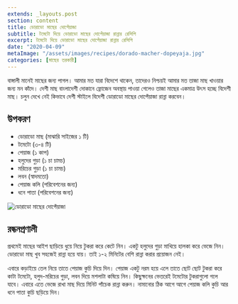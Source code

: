 ```yaml
---
extends: _layouts.post
section: content
title: ডোরাডো মাছের দোপেঁয়াজা
subtitle: টমেটো দিয়ে ডোরাডো মাছের দোপেঁয়াজা রান্নার রেসিপি
excerpt: টমেটো দিয়ে ডোরাডো মাছের দোপেঁয়াজা রান্নার রেসিপি
date: "2020-04-09"
metaImage: "/assets/images/recipes/dorado-macher-dopeyaja.jpg"
categories: [মাছের তরকারী]
---
```


বাঙ্গালী মানেই মাছের জন্য পাগল। আমার মত যারা বিদেশে থাকেন, তাদেরও নিশ্চয়ই আমার মত তাজা মাছ খাওয়ার
জন্য মন কাঁদে। দেশী মাছ বাংলাদেশী দোকানে ফ্রোজেন অবস্থায় পাওয়া গেলেও তাজা মাছের একমাত্র উৎস হচ্ছে বিদেশী
মাছ। চলুন দেখে নেই কিভাবে দেশী স্টাইলে বিদেশী ডোরাডো মাছের দোপেঁয়াজা রান্না করবেন।

## উপকরণ

- ডোরাডো মাছ (মাঝারি সাইজের ১ টি)
- টমেটো (৩-৪ টি)
- পেয়াজ (১ কাপ)
- হলুদের গুড়া (১ চা চামচ)
- মরিচের গুড়া (১ চা চামচ)
- লবন (স্বাদমতো)
- পেয়াজ কলি (পরিবেশনের জন্য)
- ধনে পাতা (পরিবেশনের জন্য)

![ডোরাডো মাছের দোপেঁয়াজা](/assets/images/recipes/dorado-macher-dopeyaja.jpg)

## রন্ধনপ্রণালী

প্রথমেই মাছের আইশ ছাড়িয়ে ধুয়ে নিয়ে টুকরা করে কেটে নিন। একটু হলুদের গুড়া মাখিয়ে হালকা করে ভেজে নিন।
ডোরাডো মাছ খুব সহজেই রান্না হয়ে যায়। তাই ১-২ মিনিটের বেশি রান্না করার প্রয়োজন নেই।

এবারে কড়াইয়ে তেল নিয়ে তাতে পেয়াজ কুচি দিয়ে দিন। পেয়াজ একটু নরম হয়ে এলে তাতে ছোট ছোট টুকরা করে
কাটা টমেটো, হলুদ-মরিচের গুড়া, লবন দিয়ে মশলাটা কষিয়ে নিন। কিছুক্ষনের ভেতরেই টমেটোর টুকরাগুলো গলে যাবে।
এবারে এতে ভেজে রাখা মাছ দিয়ে মিনিট পাঁচেক রান্না করুন। নামানোর ঠিক আগে আগে পেয়াজ কলি কুচি আর ধনে
পাতা কুচি ছড়িয়ে দিন।
